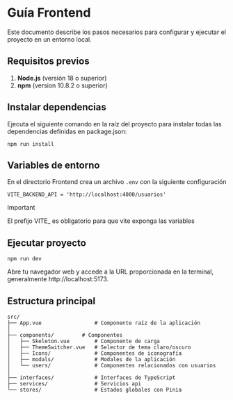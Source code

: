 # Guía Frontend

Este documento describe los pasos necesarios para configurar y ejecutar el proyecto en un entorno local.

## Requisitos previos

1. **Node.js** (versión 18 o superior)
2. **npm** (version 10.8.2 o superior)

## Instalar dependencias

Ejecuta el siguiente comando en la raíz del proyecto para instalar todas las dependencias definidas en package.json:

```
npm run install
```

## Variables de entorno

En el directorio Frontend crea un archivo `.env` con la siguiente configuración

```
VITE_BACKEND_API = 'http://localhost:4000/usuarios'
```

> [!IMPORTANT]
> El prefijo VITE\_ es obligatorio para que vite exponga las variables

## Ejecutar proyecto

```
npm run dev
```

Abre tu navegador web y accede a la URL proporcionada en la terminal, generalmente http://localhost:5173.

## Estructura principal

```
src/
├── App.vue                 # Componente raíz de la aplicación
│
├── components/		    # Componentes
│   ├── Skeleton.vue        # Componente de carga
│   ├── ThemeSwitcher.vue   # Selector de tema claro/oscuro
│   ├── Icons/              # Componentes de iconografía
│   ├── modals/             # Modales de la aplicación
│   └── users/	            # Componentes relacionados con usuarios
│
├── interfaces/             # Interfaces de TypeScript
├── services/               # Servicios api
└── stores/                 # Estados globales con Pinia
```
